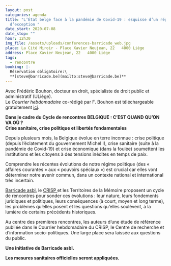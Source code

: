 ```yaml
---
layout: post
categories: agenda
title: "L’État belge face à la pandémie de Covid-19 : esquisse d’un régime
  d’exception "
date_start: 2020-07-08
date_stop: ""
hour: 12h30
img_file: /assets/uploads/conferences-barricade_web.jpg
place: La Cité Miroir - Place Xavier Neujean, 22   4000 Liège
address: Place Xavier Neujean, 22   4000 Liège
tags:
  - rencontre
booking: |-
  Réservation obligatoire:\
  **[steve@barricade.be](mailto:steve@barricade.be)**
---
```

Avec Frédéric Bouhon, docteur en droit, spécialiste de droit public et administratif (ULiège).\
Le *Courrier hebdomadaire* co-rédigé par F. Bouhon est téléchargeable gratuitement [ici](https://www.cairn.info/revue-courrier-hebdomadaire-du-crisp-2020-1.htm).

**Dans le cadre du Cycle de rencontres BELGIQUE : C’EST QUAND QU’ON VA OÙ ?**\
**Crise sanitaire, crise politique et libertés fondamentales**

Depuis plusieurs mois, la Belgique évolue en terre inconnue : crise politique (depuis l’éclatement du gouvernement Michel I), crise sanitaire (suite à la pandémie de Covid-19) et crise économique (dans la foulée) soumettent les institutions et les citoyens à des tensions inédites en temps de paix.

Comprendre les récentes évolutions de notre régime politique (des « affaires courantes » aux « pouvoirs spéciaux ») est crucial car elles vont déterminer notre avenir commun, dans un contexte national et international très incertain.

[Barricade asbl](http://www.barricade.be/), le [CRISP ](http://www.crisp.be/)et les Territoires de la Mémoire proposent un cycle de rencontres pour sonder ces évolutions : leur nature, leurs fondements juridiques et politiques, leurs conséquences (à court, moyen et long terme), les problèmes qu’elles posent et les questions qu’elles soulèvent, à la lumière de certains précédents historiques.

Au centre des premières rencontres, les auteurs d’une étude de référence publiée dans le Courrier hebdomadaire du CRISP, le Centre de recherche et d’information socio-politiques. Une large place sera laissée aux questions du public.

**Une initiative de Barricade asbl.**

**Les mesures sanitaires officielles seront appliquées.**